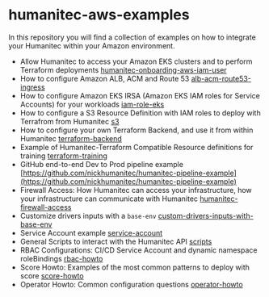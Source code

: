 # humanitec-aws-examples

In this repository you will find a collection of examples on how to integrate your Humanitec within your Amazon environment.

- Allow Humanitec to access your Amazon EKS clusters and to perform Terraform deployments [humanitec-onboarding-aws-iam-user](humanitec-onboarding-aws-iam-user)
- How to configure Amazon ALB, ACM and Route 53 [alb-acm-route53-ingress](alb-acm-route53-ingress)
- How to configure Amazon EKS IRSA (Amazon EKS IAM roles for Service Accounts) for your workloads [iam-role-eks](iam-role-eks)
- How to configure a S3 Resource Definition with IAM roles to deploy with Terrafrom from Humanitec [s3](s3)
- How to configure your own Terraform Backend, and use it from within Humanitec [terraform-backend](terraform-backend)
- Example of Humanitec-Terraform Compatible Resource definitions for training [terraform-training](terraform-training)
- GitHub end-to-end Dev to Prod pipeline example [https://github.com/nickhumanitec/humanitec-pipeline-example](https://github.com/nickhumanitec/humanitec-pipeline-example)
- Firewall Access: How Humanitec can access your infrastructure, how your infrastructure can communicate with Humanitec [humanitec-firewall-access](humanitec-firewall-access)
- Customize drivers inputs with a `base-env` [custom-drivers-inputs-with-base-env](custom-drivers-inputs-with-base-env)
- Service Account example [service-account](service-account)
- General Scripts to interact with the Humanitec API [scripts](scripts)
- RBAC Configurations: CI/CD Service Account and dynamic namespace roleBindings [rbac-howto](rbac-howto)
- Score Howto: Examples of the most common patterns to deploy with score [score-howto](score-howto)
- Operator Howto: Common configuration questions [operator-howto](operator-howto)

